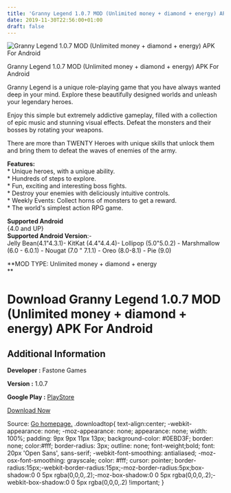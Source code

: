 ```yaml
---
title: 'Granny Legend 1.0.7 MOD (Unlimited money + diamond + energy) APK For Android'
date: 2019-11-30T22:56:00+01:00
draft: false
---
```


![Granny Legend 1.0.7 MOD (Unlimited money + diamond + energy) APK For Android](https://i1.wp.com/apkhome.net/wp-content/uploads/2019/11/Granny-Legend-1.0.7-MOD-Unlimited-money-diamond-energy.png "Granny Legend 1.0.7 MOD (Unlimited money + diamond + energy) APK For Android")

  

Granny Legend 1.0.7 MOD (Unlimited money + diamond + energy) APK For Android

Granny Legend is a unique role-playing game that you have always wanted deep in your mind. Explore these beautifully designed worlds and unleash your legendary heroes.

Enjoy this simple but extremely addictive gameplay, filled with a collection of epic music and stunning visual effects. Defeat the monsters and their bosses by rotating your weapons.

There are more than TWENTY Heroes with unique skills that unlock them and bring them to defeat the waves of enemies of the army.

**Features:**  
\* Unique heroes, with a unique ability.  
\* Hundreds of steps to explore.  
\* Fun, exciting and interesting boss fights.  
\* Destroy your enemies with deliciously intuitive controls.  
\* Weekly Events: Collect horns of monsters to get a reward.  
\* The world's simplest action RPG game.

**Supported Android**  
{4.0 and UP}  
**Supported Android Version**:-  
Jelly Bean(4.1"4.3.1)- KitKat (4.4"4.4.4)- Lollipop (5.0"5.0.2) - Marshmallow (6.0 - 6.0.1) - Nougat (7.0 " 7.1.1) - Oreo (8.0-8.1) - Pie (9.0)

**MOD TYPE: Unlimited money + diamond + energy  
**

Download Granny Legend 1.0.7 MOD (Unlimited money + diamond + energy) APK For Android
=====================================================================================

Additional Information
----------------------

**Developer :** Fastone Games

**Version :** 1.0.7

**Google Play :** [PlayStore](https://play.google.com/store/apps/details?id=com.physics.sim.game.box)

  

[Download Now](https://store4app.co/post/granny-legend-1-0-7-mod-unlimited-money-diamond-energy-apk-for-android_1575145381)

  
Source: [Go homepage.](https://store4app.co/post/granny-legend-1-0-7-mod-unlimited-money-diamond-energy-apk-for-android_1575145381) .downloadtop{ text-align:center; -webkit-appearance: none; -moz-appearance: none; appearance: none; width: 100%; padding: 9px 9px 11px 13px; background-color: #0EBD3F; border: none; color:#fff; border-radius: 3px; outline: none; font-weight;bold; font: 20px 'Open Sans', sans-serif; -webkit-font-smoothing: antialiased; -moz-osx-font-smoothing: grayscale; color: #fff; cursor: pointer; border-radius:15px;-webkit-border-radius:15px;-moz-border-radius:5px;box-shadow:0 0 5px rgba(0,0,0,.2);-moz-box-shadow:0 0 5px rgba(0,0,0,.2);-webkit-box-shadow:0 0 5px rgba(0,0,0,.2) !important; }